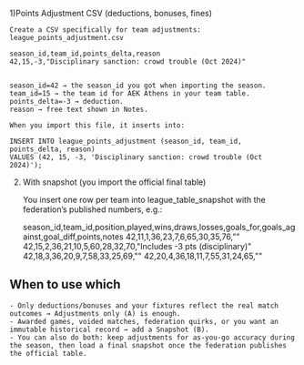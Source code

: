 1)Points Adjustment CSV (deductions, bonuses, fines)

    Create a CSV specifically for team adjustments:
    league_points_adjustment.csv

    season_id,team_id,points_delta,reason
    42,15,-3,"Disciplinary sanction: crowd trouble (Oct 2024)"


    season_id=42 → the season_id you got when importing the season.
    team_id=15 → the team id for AEK Athens in your team table.
    points_delta=-3 → deduction.
    reason → free text shown in Notes.

    When you import this file, it inserts into:

    INSERT INTO league_points_adjustment (season_id, team_id, points_delta, reason)
    VALUES (42, 15, -3, 'Disciplinary sanction: crowd trouble (Oct 2024)');

2) With snapshot (you import the official final table)

    You insert one row per team into league_table_snapshot with the federation’s published numbers, e.g.:

    season_id,team_id,position,played,wins,draws,losses,goals_for,goals_against,goal_diff,points,notes
    42,11,1,36,23,7,6,65,30,35,76,""
    42,15,2,36,21,10,5,60,28,32,70,"Includes -3 pts (disciplinary)"
    42,18,3,36,20,9,7,58,33,25,69,""
    42,20,4,36,18,11,7,55,31,24,65,""

## When to use which

    - Only deductions/bonuses and your fixtures reflect the real match outcomes → Adjustments only (A) is enough.
    - Awarded games, voided matches, federation quirks, or you want an immutable historical record → add a Snapshot (B).
    - You can also do both: keep adjustments for as-you-go accuracy during the season, then load a final snapshot once the federation publishes the official table.